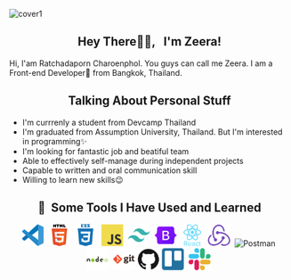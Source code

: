 ![cover1](https://user-images.githubusercontent.com/102946057/179602312-8b294c1c-71c0-4f40-9a93-8a0f70974bb2.gif)

<h2 align="center">
Hey There👋🏻, &nbsp; I'm Zeera!
</h2>

<p>Hi, I'am Ratchadaporn Charoenphol. You guys can call me Zeera. I am a Front-end Developer🧸 from Bangkok, Thailand.</p>

<h2 align="center"> 
Talking About Personal Stuff 
</h2>

- I'm currrenly a student from Devcamp Thailand
- I'm graduated from Assumption University, Thailand. But I'm interested in programming✨
- I'm looking for fantastic job and beatiful team
- Able to effectively self-manage during independent projects
- Capable to written and oral communication skill
- Willing to learn new skills😉



<h2 align="center"> 🚀 &nbsp;Some Tools I Have Used and Learned</h2>
<div align="center">
    <img src="https://github.com/devicons/devicon/blob/1119b9f84c0290e0f0b38982099a2bd027a48bf1/icons/vscode/vscode-original.svg" title="vscode" alt="vscode" width="40" height="40"/>&nbsp;
    <img src="https://raw.githubusercontent.com/devicons/devicon/1119b9f84c0290e0f0b38982099a2bd027a48bf1/icons/html5/html5-original-wordmark.svg" title="HTML5" alt="HTML" width="40" height="40"/>&nbsp;
   <img src="https://github.com/devicons/devicon/blob/master/icons/css3/css3-plain-wordmark.svg"  title="CSS3" alt="CSS" width="40" height="40"/>&nbsp;
   <img src="https://github.com/devicons/devicon/blob/master/icons/javascript/javascript-original.svg" title="JavaScript" alt="JavaScript" width="40" height="40"/>&nbsp;
  <img src="https://github.com/devicons/devicon/blob/1119b9f84c0290e0f0b38982099a2bd027a48bf1/icons/tailwindcss/tailwindcss-plain.svg"  title="tailwind" alt="tailwind" width="40" height="40"/>&nbsp;
    <img src="https://github.com/devicons/devicon/blob/1119b9f84c0290e0f0b38982099a2bd027a48bf1/icons/bootstrap/bootstrap-original.svg" title="bootstrap" alt="bootstrap" width="40" height="40"/>&nbsp;
  <img src="https://github.com/devicons/devicon/blob/master/icons/react/react-original-wordmark.svg" title="React" alt="React" width="40" height="40"/>&nbsp;
  <img src="https://raw.githubusercontent.com/devicons/devicon/1119b9f84c0290e0f0b38982099a2bd027a48bf1/icons/redux/redux-original.svg" title="Redux" alt="React" width="40" height="40"/>&nbsp;
  <img src="https://www.4x-treme.com/wp-content/uploads/2019/09/postman.png" title="Redux" alt="Postman" width="40" height="40"/>&nbsp;
  <img src="https://github.com/devicons/devicon/blob/master/icons/nodejs/nodejs-original-wordmark.svg" title="NodeJS" alt="NodeJS" width="40" height="40"/>&nbsp;
  <img src="https://github.com/devicons/devicon/blob/master/icons/git/git-original-wordmark.svg" title="Git" **alt="Git" width="40" height="40"/>
    <img src="https://github.com/devicons/devicon/blob/1119b9f84c0290e0f0b38982099a2bd027a48bf1/icons/github/github-original.svg" title="github" **alt="github" width="40" height="40"/>
    <img src="https://raw.githubusercontent.com/devicons/devicon/1119b9f84c0290e0f0b38982099a2bd027a48bf1/icons/trello/trello-plain.svg" title="Trello" alt="Trello" width="40" height="40"/>&nbsp;
    <img src="https://raw.githubusercontent.com/devicons/devicon/1119b9f84c0290e0f0b38982099a2bd027a48bf1/icons/slack/slack-original.svg" title="slack" alt="slack" width="40" height="40"/>&nbsp;
</div>
